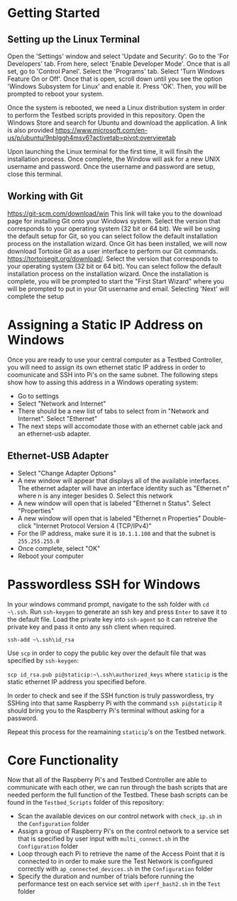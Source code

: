 # Getting Started 
## Setting up the Linux Terminal 
Open the 'Settings' window and select 'Update and Security'.
Go to the 'For Developers' tab. From here, select 'Enable Developer Mode'. 
Once that is all set, go to 'Control Panel'. Select the 'Programs' tab. Select 'Turn Windows Feature On or Off'. Once that is open, scroll down until you see the option 'Windows Subsystem for Linux' and enable it. 
Press 'OK'. Then, you will be prompted to reboot your system. 

Once the system is rebooted, we need a Linux distribution system in order to perform the Testbed scripts provided in this repository. Open the Windows Store and search for Ubuntu and download the application. A link is also provided https://www.microsoft.com/en-us/p/ubuntu/9nblggh4msv6?activetab=pivot:overviewtab 

Upon launching the Linux terminal for the first time, it will finsih the installation process. Once complete, the Window will ask for a new UNIX username and password. Once the username and password are setup, close this terminal. 
## Working with Git
https://git-scm.com/download/win This link will take you to the download page for installing Git onto your Windows system. Select the version that corresponds to your operating system (32 bit or 64 bit). We will be using the default setup for Git, so you can select follow the default installation process on the installation wizard. 
Once Git has been installed, we will now download Tortoise Git as a user interface to perform our Git commands. https://tortoisegit.org/download/. Select the version that corresponds to your operating system (32 bit or 64 bit). You can select follow the default installation process on the installation wizard. Once the installation is complete, you will be prompted to start the "First Start Wizard" where you will be prompted to put in your Git username and email. Selecting 'Next' will complete the setup  

# Assigning a Static IP Address on Windows
Once you are ready to use your central computer as a Testbed Controller, you will need to assign its own ethernet static IP address in order to coomunicate and SSH into Pi's on the same subnet. The following steps show how to assing this address in a Windows operating system:
*  Go to settings 
*  Select "Network and Internet"
*  There should be a new list of tabs to select from in "Network and Internet". Select "Ethernet" 
*  The next steps will accomodate those with an ethernet cable jack and an ethernet-usb adapter. 
## Ethernet-USB Adapter
* Select "Change Adapter Options"
* A new window will appear that displays all of the available interfaces. The ethernet adapter will have an interface identity such as "Ethernet n" where n is any integer besides 0. Select this network
* A new window will open that is labeled "Ethernet n Status". Select "Properties"
* A new window will open that is labeled "Ethernet n Properties" Double-click "Internet Protocol Version 4 (TCP/IPv4)"
* For the IP address, make sure it is `10.1.1.100` and that the subnet is `255.255.255.0`
* Once complete, select "OK"
* Reboot your computer 

# Passwordless SSH for Windows 
In your windows command prompt, navigate to the ssh folder with `cd ~\.ssh`. Run `ssh-keygen` to generate an ssh key and press `Enter` to save it to the default file. Load the private key into `ssh-agent` so it can retreive the private key and pass it onto any ssh client when required.

`ssh-add ~\.ssh\id_rsa`

Use `scp` in order to copy the public key over the default file that was specified by `ssh-keygen`:

`scp id_rsa.pub pi@staticip:~\.ssh\authorized_keys` where `staticip` is the static ethernet IP address you specified before. 

In order to check and see if the SSH function is truly passwordless, try SSHing into that same Raspberry Pi with the command `ssh pi@staticip` it should bring you to the Raspberry Pi's terminal without asking for a password.

Repeat this process for the reamaining `staticip`'s on the Testbed network. 

# Core Functionality 
Now that all of the Raspberry Pi's and Testbed Controller are able to communicate with each other, we can run through the bash scripts that are needed perform the full function of the Testbed. These bash scripts can be found in the `Testbed_Scripts` folder of this repository:
* Scan the available devices on our control network with `check_ip.sh` in the `Configuration` folder 
* Assign a group of Raspberry Pi's on the control network to a service set that is specified by user input with `multi_connect.sh` in the `Configuration` folder
* Loop through each Pi to retrieve the name of the Access Point that it is connected to in order to make sure the Test Network is configured correctly with `ap_connected_devices.sh` in the `Configuration` folder
* Specify the duration and number of trials before running the performance test on each service set with `iperf_bash2.sh` in the `Test` folder
